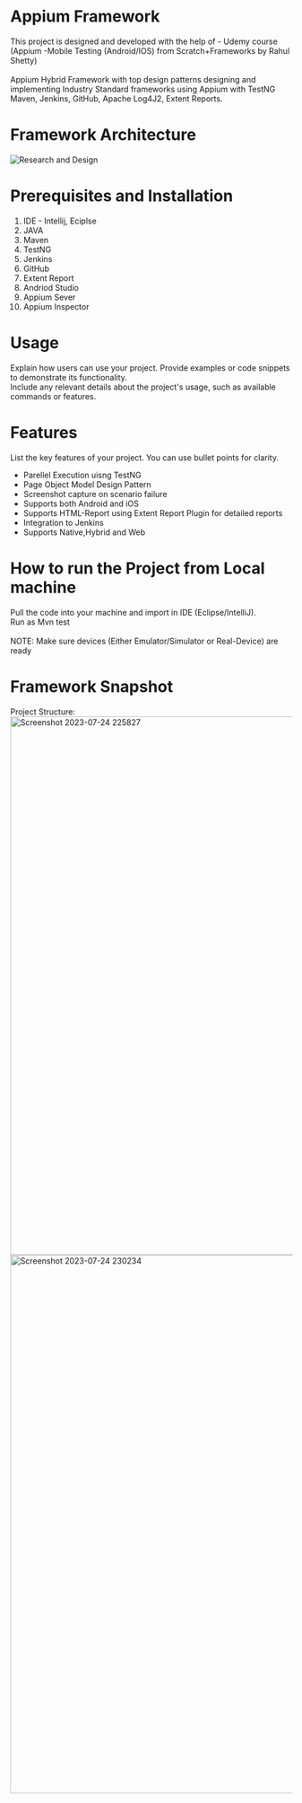 # Appium Framework
This project is designed and developed with the help of -
Udemy course (Appium -Mobile Testing (Android/IOS) from Scratch+Frameworks by Rahul Shetty)<br><br>
Appium Hybrid Framework with top design patterns designing and implementing Industry Standard frameworks using Appium  with TestNG Maven, Jenkins, GitHub, Apache Log4J2, Extent Reports.

# Framework Architecture
![Research and Design](https://github.com/sharful-umair/Appium_Framework/assets/74320548/5ee84f5f-aa61-41b7-b2f8-1081cbd2f026)

# Prerequisites and Installation
1. IDE - Intellij, Eciplse
2. JAVA
3. Maven
4. TestNG
5. Jenkins
6. GitHub
7. Extent Report
8. Andriod Studio
9. Appium Sever
10. Appium Inspector

# Usage
Explain how users can use your project. Provide examples or code snippets to demonstrate its functionality. <br>
Include any relevant details about the project's usage, such as available commands or features.

# Features
List the key features of your project. You can use bullet points for clarity.

- Parellel Execution uisng TestNG
- Page Object Model Design Pattern
- Screenshot capture on scenario failure
- Supports both Android and iOS
- Supports HTML-Report using Extent Report Plugin for detailed reports
- Integration to Jenkins
- Supports Native,Hybrid and Web

# How to run the Project from Local machine

Pull the code into your machine and import in IDE (Eclipse/IntelliJ).<br>
Run as Mvn test <br><br>
NOTE: Make sure devices (Either Emulator/Simulator or Real-Device) are ready

# Framework Snapshot

Project Structure:
<img width="960" alt="Screenshot 2023-07-24 225827" src="https://github.com/sharful-umair/Appium_Framework/assets/74320548/007b1bf0-2ead-41af-bcad-12285ae0664d">
<img width="960" alt="Screenshot 2023-07-24 230234" src="https://github.com/sharful-umair/Appium_Framework/assets/74320548/da9c5a1b-1db3-44d1-b48f-8d7967116ab4">


